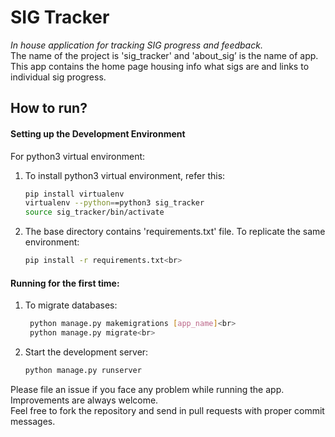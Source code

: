 # SIG Tracker
*In house application for tracking SIG progress and feedback.*<br>
The name of the project is 'sig_tracker' and 'about_sig’ is the name of app. <br>
This app contains the home page housing info what sigs are and links to individual sig progress.<br>
## How to run?
#### Setting up the Development Environment
For python3 virtual environment:<br>
1. To install python3 virtual environment, refer this:<br>
   ```bash
   pip install virtualenv
   virtualenv --python==python3 sig_tracker
   source sig_tracker/bin/activate 
   ```
2. The base directory contains 'requirements.txt' file. To replicate the same environment:<br>
   ```bash
   pip install -r requirements.txt<br>
   ```

#### Running for the first time:
1. To migrate databases:<br>
   ```bash
    python manage.py makemigrations [app_name]<br>
    python manage.py migrate<br>
   ```
2. Start the development server:<br>
   ```bash
   python manage.py runserver
   ```
Please file an issue if you face any problem while running the app.<br> 
Improvements are always welcome.<br>
Feel free to fork the repository and send in pull requests with proper commit messages.
